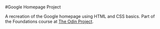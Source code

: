 #Google Homepage Project

A recreation of the Google homepage using HTML and CSS basics. Part of the Foundations course at [The Odin Project](https://www.theodinproject.com/).